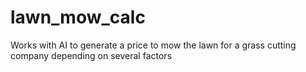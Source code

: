 # lawn_mow_calc
Works with AI to generate a price to mow the lawn for a grass cutting company depending on several factors
